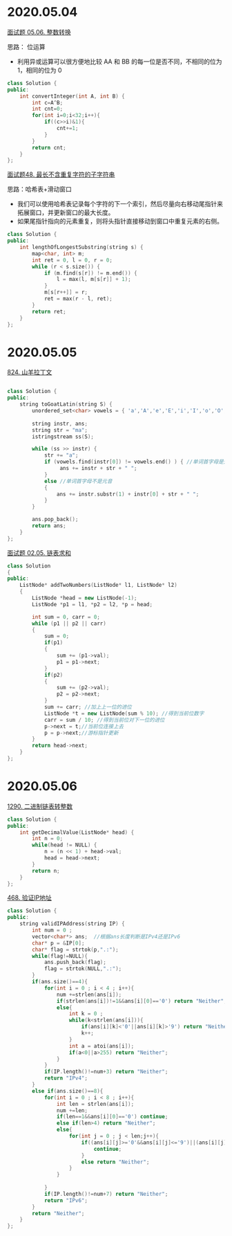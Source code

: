 # 2020.05.04 

[面试题 05.06. 整数转换](https://leetcode-cn.com/problems/convert-integer-lcci/)  

思路： 位运算 
* 利用异或运算可以很方便地比较 AA 和 BB 的每一位是否不同，不相同的位为 1，相同的位为 0

```cpp
class Solution {
public:
    int convertInteger(int A, int B) {
        int c=A^B;
        int cnt=0;
        for(int i=0;i<32;i++){
            if((c>>i)&1){
                cnt+=1;
            }
        }
        return cnt;
    }
};
```
[面试题48. 最长不含重复字符的子字符串](https://leetcode-cn.com/problems/zui-chang-bu-han-zhong-fu-zi-fu-de-zi-zi-fu-chuan-lcof/) 

思路：哈希表+滑动窗口 

* 我们可以使用哈希表记录每个字符的下一个索引，然后尽量向右移动尾指针来拓展窗口，并更新窗口的最大长度。
* 如果尾指针指向的元素重复，则将头指针直接移动到窗口中重复元素的右侧。

```c++
class Solution {
public:
    int lengthOfLongestSubstring(string s) {
        map<char, int> m;
        int ret = 0, l = 0, r = 0;
        while (r < s.size()) {
            if (m.find(s[r]) != m.end()) {
                l = max(l, m[s[r]] + 1);
            }
            m[s[r++]] = r;
            ret = max(r - l, ret);
        }
        return ret;
    }
};

```


# 2020.05.05 

[824. 山羊拉丁文](https://leetcode-cn.com/problems/goat-latin/)

```cpp

class Solution {
public:
    string toGoatLatin(string S) {
        unordered_set<char> vowels = { 'a','A','e','E','i','I','o','O','u','U' };
       
        string instr, ans;
        string str = "ma";
        istringstream ss(S);

        while (ss >> instr) { 
            str += "a";
            if (vowels.find(instr[0]) != vowels.end() ) { //单词首字母是元音
                 ans += instr + str + " ";
            }
            else //单词首字母不是元音
            {
                ans += instr.substr(1) + instr[0] + str + " ";
            }
        }

        ans.pop_back();
        return ans;
    }
};

```

[面试题 02.05. 链表求和](https://leetcode-cn.com/problems/sum-lists-lcci/) 

```cpp
class Solution
{
public:
    ListNode* addTwoNumbers(ListNode* l1, ListNode* l2)
    {
        ListNode *head = new ListNode(-1);
        ListNode *p1 = l1, *p2 = l2, *p = head;

        int sum = 0, carr = 0;
        while (p1 || p2 || carr) 
        {
            sum = 0;
            if(p1)
            {
                sum += (p1->val);
                p1 = p1->next;
            }
            if(p2)
            {
                sum += (p2->val);
                p2 = p2->next;
            }
            sum += carr; //加上上一位的进位
            ListNode *t = new ListNode(sum % 10); //得到当前位数字
            carr = sum / 10; //得到当前位对下一位的进位
            p->next = t;//当前位连接上去
            p = p->next;//游标指针更新
        }        
        return head->next;
    }
};

```

# 2020.05.06

[1290. 二进制链表转整数](https://leetcode-cn.com/problems/convert-binary-number-in-a-linked-list-to-integer/)

```cpp
class Solution {
public:
    int getDecimalValue(ListNode* head) {
        int n = 0;
        while(head != NULL) {
            n = (n << 1) + head->val;
            head = head->next;
        }
        return n;
    }
};
```



[468. 验证IP地址](https://leetcode-cn.com/problems/validate-ip-address/)


```cpp
class Solution {
public:
    string validIPAddress(string IP) {
        int num = 0 ;
        vector<char*> ans;  //根据ans长度判断是IPv4还是IPv6
        char* p = &IP[0];
        char* flag = strtok(p,".:");
        while(flag!=NULL){
            ans.push_back(flag);
            flag = strtok(NULL,".:");
        }
        if(ans.size()==4){
            for(int i = 0 ; i < 4 ; i++){
                num +=strlen(ans[i]);
                if(strlen(ans[i])!=1&&ans[i][0]=='0') return "Neither";
                else{
                    int k = 0 ;
                    while(k<strlen(ans[i])){
                        if(ans[i][k]<'0'||ans[i][k]>'9') return "Neither";
                        k++;
                    }
                    int a = atoi(ans[i]);
                    if(a<0||a>255) return "Neither";
                }  
            }
            if(IP.length()!=num+3) return "Neither";
            return "IPv4";
        }
        else if(ans.size()==8){
            for(int i = 0 ; i < 8 ; i++){
                int len = strlen(ans[i]);
                num +=len;
                if(len==1&&ans[i][0]=='0') continue;
                else if(len>4) return "Neither";
                else{
                    for(int j = 0 ; j < len;j++){
                        if((ans[i][j]>='0'&&ans[i][j]<='9')||(ans[i][j]>='A'&&ans[i][j]<='F')||(ans[i][j]>='a'&&ans[i][j]<='f')){
                            continue;
                        }
                        else return "Neither";
                    }
                }
                
            }
            if(IP.length()!=num+7) return "Neither";
            return "IPv6";
        }
        return "Neither";
    }
};
   
```



